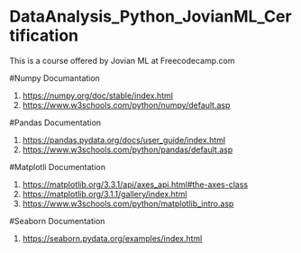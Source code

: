 # DataAnalysis_Python_JovianML_Certification
This is a course offered by Jovian ML at Freecodecamp.com

#Numpy Documantation
1) https://numpy.org/doc/stable/index.html
2) https://www.w3schools.com/python/numpy/default.asp

#Pandas Documentation
1) https://pandas.pydata.org/docs/user_guide/index.html
2) https://www.w3schools.com/python/pandas/default.asp

#Matplotli Documentation
1) https://matplotlib.org/3.3.1/api/axes_api.html#the-axes-class
2) https://matplotlib.org/3.1.1/gallery/index.html
3) https://www.w3schools.com/python/matplotlib_intro.asp

#Seaborn Documentation
1) https://seaborn.pydata.org/examples/index.html
   
   
